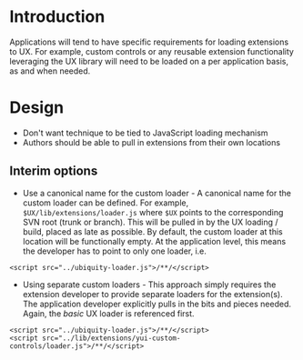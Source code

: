 # Introduction #

Applications will tend to have specific requirements for loading extensions to UX. For example, custom controls or any reusable extension functionality leveraging the UX library will need to be loaded on a per application basis, as and when needed.

# Design #

  * Don't want technique to be tied to JavaScript loading mechanism
  * Authors should be able to pull in extensions from their own locations

## Interim options ##

  * Use a canonical name for the custom loader - A canonical name for the custom loader can be defined. For example, `$UX/lib/extensions/loader.js` where `$UX` points to the corresponding SVN root (trunk or branch). This will be pulled in by the UX loading / build, placed as late as possible. By default, the custom loader at this location will be functionally empty. At the application level, this means the developer has to point to only one loader, i.e.

```
<script src="../ubiquity-loader.js">/**/</script>
```

  * Using separate custom loaders - This approach simply requires the extension developer to provide separate loaders for the extension(s). The application developer explicitly pulls in the bits and pieces needed. Again, the _basic_ UX loader is referenced first.

```
<script src="../ubiquity-loader.js">/**/</script>
<script src="../lib/extensions/yui-custom-controls/loader.js">/**/</script>
```